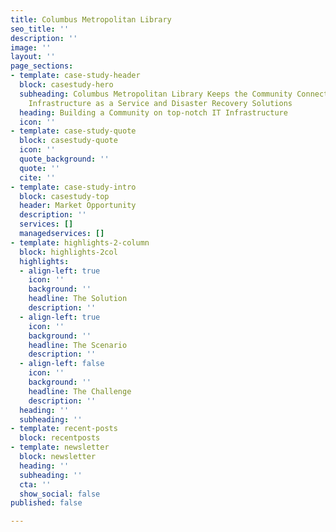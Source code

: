 ```yaml
---
title: Columbus Metropolitan Library
seo_title: ''
description: ''
image: ''
layout: ''
page_sections:
- template: case-study-header
  block: casestudy-hero
  subheading: Columbus Metropolitan Library Keeps the Community Connected with Expedient's
    Infrastructure as a Service and Disaster Recovery Solutions
  heading: Building a Community on top-notch IT Infrastructure
  icon: ''
- template: case-study-quote
  block: casestudy-quote
  icon: ''
  quote_background: ''
  quote: ''
  cite: ''
- template: case-study-intro
  block: casestudy-top
  header: Market Opportunity
  description: ''
  services: []
  managedservices: []
- template: highlights-2-column
  block: highlights-2col
  highlights:
  - align-left: true
    icon: ''
    background: ''
    headline: The Solution
    description: ''
  - align-left: true
    icon: ''
    background: ''
    headline: The Scenario
    description: ''
  - align-left: false
    icon: ''
    background: ''
    headline: The Challenge
    description: ''
  heading: ''
  subheading: ''
- template: recent-posts
  block: recentposts
- template: newsletter
  block: newsletter
  heading: ''
  subheading: ''
  cta: ''
  show_social: false
published: false

---
```

